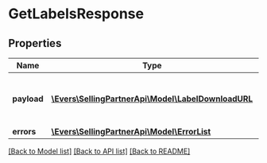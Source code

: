 # GetLabelsResponse

## Properties
Name | Type | Description | Notes
------------ | ------------- | ------------- | -------------
**payload** | [**\Evers\SellingPartnerApi\Model\LabelDownloadURL**](LabelDownloadURL.md) | The payload for the getLabels operation. | [optional] 
**errors** | [**\Evers\SellingPartnerApi\Model\ErrorList**](ErrorList.md) |  | [optional] 

[[Back to Model list]](../README.md#documentation-for-models) [[Back to API list]](../README.md#documentation-for-api-endpoints) [[Back to README]](../README.md)



